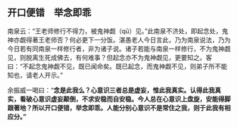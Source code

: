 ## 开口便错　举念即乖

南泉云：“王老师修行不得力，被鬼神觑（qū）见。”此南泉不济处，即起念处，鬼神亦觑得著王老师否？何必更下一分饭。湛愚老人今日言此，乃为南泉说法，乃为今日若有同南泉一样修行者，非为诸子说。诸子若能与南泉一样修行，不为鬼神觑见，则脱离生死成佛去，有何难事？但起念亦不为鬼神觑见，更要知之。客曰：“不起念鬼神觑不见，既已闻命矣。既已起念，而鬼神觑不见，则弟子所不能知也，请老人开示。”

余振威一喝曰：“__念是此我么？心意识三者总是虚妄，惟此我真实。认得此我真实，看破心意识虚妄颠倒，不求安稳而自安稳。今人总在心意识上盘旋，安能得脚跟著地？所以开口便错，举念即乖。人能分别心意识不是常住之我，则于此我有相应分。”__
 